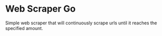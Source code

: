 # Web Scraper Go
Simple web scraper that will continuously scrape urls until it reaches the specified amount.

